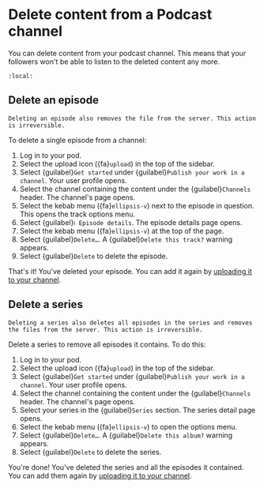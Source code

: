 # Delete content from a Podcast channel

You can delete content from your podcast channel. This means that your followers won't be able to listen to the deleted content any more.

```{contents}
:local:
```

## Delete an episode

```{warning}
Deleting an episode also removes the file from the server. This action is irreversible.
```

To delete a single episode from a channel:

1. Log in to your pod.
2. Select the upload icon ({fa}`upload`) in the top of the sidebar.
3. Select {guilabel}`Get started` under {guilabel}`Publish your work in a channel`. Your user profile opens.
4. Select the channel containing the content under the {guilabel}`Channels` header. The channel's page opens.
5. Select the kebab menu ({fa}`ellipsis-v`) next to the episode in question. This opens the track options menu.
6. Select {guilabel}`ℹ︎ Episode details`. The episode details page opens.
7. Select the kebab menu ({fa}`ellipsis-v`) at the top of the page.
8. Select {guilabel}`Delete…`. A {guilabel}`Delete this track?` warning appears.
9. Select {guilabel}`Delete` to delete the episode.

That's it! You've deleted your episode. You can add it again by [uploading it to your channel](upload_podcast.md).

## Delete a series

```{warning}
Deleting a series also deletes all episodes in the series and removes the files from the server. This action is irreversible.
```

Delete a series to remove all episodes it contains. To do this:

1. Log in to your pod.
2. Select the upload icon ({fa}`upload`) in the top of the sidebar.
3. Select {guilabel}`Get started` under {guilabel}`Publish your work in a channel`. Your user profile opens.
4. Select the channel containing the content under the {guilabel}`Channels` header. The channel's page opens.
5. Select your series in the {guilabel}`Series` section. The series detail page opens.
6. Select the kebab menu ({fa}`ellipsis-v`) to open the options menu.
7. Select {guilabel}`Delete…`. A {guilabel}`Delete this album?` warning appears.
8. Select {guilabel}`Delete` to delete the series.

You're done! You've deleted the series and all the episodes it contained. You can add them again by [uploading it to your channel](upload_podcast.md).
